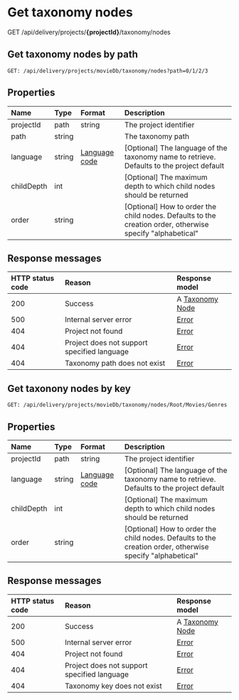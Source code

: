 # Get taxonomy nodes
<span class="label label--get">GET</span> /api/delivery/projects/**{projectId}**/taxonomy/nodes

## Get taxonomy nodes by path

```http
GET: /api/delivery/projects/movieDb/taxonomy/nodes?path=0/1/2/3
```

## Properties
| Name | Type | Format | Description |
| :------- | :--- | :----- | :---------- |
| projectId | path | string | The project identifier |
| path | string |  | The taxonomy path |
| language | string | [Language code](/localization.md) | [Optional] The language of the taxonomy name to retrieve. Defaults to the project default |
| childDepth | int | | [Optional] The maximum depth to which child nodes should be returned |
| order | string | | [Optional] How to order the child nodes. Defaults to the creation order, otherwise specify "alphabetical" |

## Response messages

| HTTP status code | Reason | Response model |
|:-|:-|:-|
| 200 | Success | A [Taxonomy Node](/model/taxonomy.md) |
| 500 | Internal server error | [Error](/key-concepts/errors.md) |
| 404 | Project not found | [Error](/key-concepts/errors.md) |
| 404 | Project does not support specified language | [Error](/key-concepts/errors.md) |
| 404 | Taxonomy path does not exist | [Error](/key-concepts/errors.md) |


## Get taxonony nodes by key

```http
GET: /api/delivery/projects/movieDb/taxonomy/nodes/Root/Movies/Genres
```

## Properties
| Name | Type | Format | Description |
| :------- | :--- | :----- | :---------- |
| projectId | path | string | The project identifier |
| language | string | [Language code](/localization.md) | [Optional] The language of the taxonomy name to retrieve. Defaults to the project default |
| childDepth | int | | [Optional] The maximum depth to which child nodes should be returned |
| order | string | | [Optional] How to order the child nodes. Defaults to the creation order, otherwise specify "alphabetical" |

## Response messages

| HTTP status code | Reason | Response model|
|:-|:-|:-|
| 200 | Success | A [Taxonomy Node](/model/taxonomy-node.md) |
| 500 | Internal server error | [Error](/key-concepts/errors.md) |
| 404 | Project not found | [Error](/key-concepts/errors.md) |
| 404 | Project does not support specified language | [Error](/key-concepts/errors.md) |
| 404 | Taxonomy key does not exist | [Error](/key-concepts/errors.md) |
